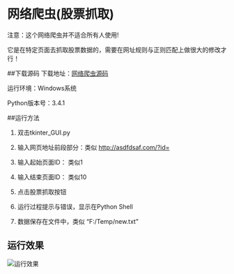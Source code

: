# 网络爬虫(股票抓取) 
注意：这个网络爬虫并不适合所有人使用!

它是在特定页面去抓取股票数据的，需要在网址规则与正则匹配上做很大的修改才行！

##下载源码
下载地址：[网络爬虫源码](https://github.com/cforth/web-spider/blob/master/tkinter_GUI.py)

运行环境：Windows系统

Python版本号：3.4.1

##运行方法
1. 双击tkinter_GUI.py

2. 输入网页地址前段部分：类似 http://asdfdsaf.com/?id=

3. 输入起始页面ID： 类似1

4. 输入结束页面ID： 类似10

5. 点击股票抓取按钮

6. 运行过程提示与错误，显示在Python Shell

7. 数据保存在文件中，类似 “F:/Temp/new.txt”

## 运行效果
![运行效果](http://img.my.csdn.net/uploads/201409/04/1409815901_9041.jpg)
